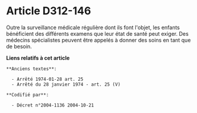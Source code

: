 # Article D312-146

Outre la surveillance médicale régulière dont ils font l'objet, les enfants bénéficient des différents examens que leur état
de santé peut exiger. Des médecins spécialistes peuvent être appelés à donner des soins en tant que de besoin.

**Liens relatifs à cet article**

	**Anciens textes**:

	  - Arrêté 1974-01-28 art. 25
	  - Arrêté du 28 janvier 1974 - art. 25 (V)

	**Codifié par**:

	  - Décret n°2004-1136 2004-10-21
